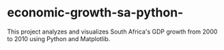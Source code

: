 # economic-growth-sa-python-
This project analyzes and visualizes South Africa's GDP growth from 2000 to 2010 using Python and Matplotlib. 
